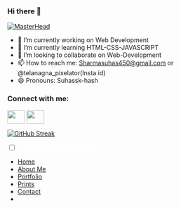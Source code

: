 ### Hi there 👋
[![MasterHead](https://instagram.fhyd15-1.fna.fbcdn.net/v/t51.2885-19/s150x150/240451443_124988873199260_3008541255882858565_n.jpg?_nc_ht=instagram.fhyd15-1.fna.fbcdn.net&_nc_ohc=Fy_sYOU-k9gAX8eUyT6&edm=ALbqBD0BAAAA&ccb=7-4&oh=f677813d599a61330e4f193c2238a347&oe=618B64EA&_nc_sid=9a90d6)](https://github.com/suhassk-hash)

- 🔭 I’m currently working on Web Development
- 🌱 I’m currently learning HTML-CSS-JAVASCRIPT
- 👯 I’m looking to collaborate on Web-Development
- 📫 How to reach me: Sharmasuhas450@gmail.com or @telanagna_pixelator(Insta id)
- 😄 Pronouns: Suhassk-hash
<h3 align="left">Connect with me:</h3>
<p align="left">

<a href="https://www.instagram.com/telangana_pixelator/" target="_blank"><img align="center" src="https://cdn.jsdelivr.net/npm/simple-icons@3.0.1/icons/instagram.svg" alt="" height="30" width="40" /></a>
  <a href="https://github.com/suhassk-hash" target="_blank"><img align="center" src="https://cdn.jsdelivr.net/npm/simple-icons@3.0.1/icons/github.svg" alt="" height="30" width="40" /></a>

</p>

[![GitHub Streak](http://github-readme-streak-stats.herokuapp.com?user=suhassk-hash&theme=dark&hide_border=true&date_format=M%20j%5B%2C%20Y%5D)](https://git.io/streak-stats)
[](https://img.shields.io/badge/<WORD_ON_LEFT>-<WORD_ON_RIGHT>-informational?style=flat&logo=<LOGO_NAME>&logoColor=white&color=2bbc8a)





  <body  class="Bodyc"><Body oncontextmenu="return false" onselectstart="return false" ondragstart="return false"></Body>
    <nav>
      <input type="checkbox" id="check">
      <label for="check" class="checkbtn">
        <i class="fas fa-bars"></i>
      </label>
      <label class="logo"> <a href="./index.html" style="color: white;">Suhas Koheda Photography</a> </label>
      <ul>
        <li><a class="active" href="./index.html">Home</a></li>   
        <li><a class="active" href="./index2.html">About Me</a></li>   
        <li><a class="active" href="./index3.html">Portfolio</a></li>
        <li><a class="active" href="./index4.html">Prints</a></li>
        <li><a class="active" href="./index5.html">Contact</a></li>
        <li><a class="active" href="https://www.instagram.com/telangana_pixelator/"><i class='fab fa-instagram-square fa-1.9x'></i></a></li>
      </ul>
    </nav>
    
